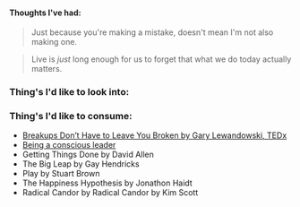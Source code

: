 #### Thoughts I've had:

> Just because you're making a mistake, doesn't mean I'm not also making one.

> Live is _just_ long enough for us to forget that what we do today actually matters.

### Thing's I'd like to look into:

### Thing's I'd like to consume:

- [Breakups Don’t Have to Leave You Broken by Gary Lewandowski, TEDx](https://www.youtube.com/watch?v=Cw2qD87KDHc&t=35s)
- [Being a conscious leader](https://conscious.is/resources/handouts)
- Getting Things Done by David Allen
- The Big Leap by Gay Hendricks
- Play by Stuart Brown
- The Happiness Hypothesis by Jonathon Haidt
- Radical Candor by Radical Candor by Kim Scott

